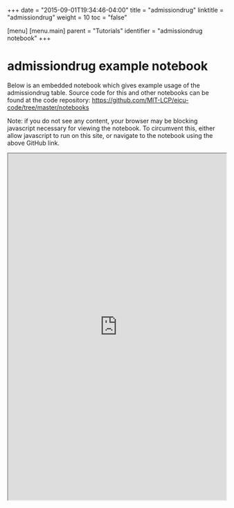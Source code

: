 +++
date = "2015-09-01T19:34:46-04:00"
title = "admissiondrug"
linktitle = "admissiondrug"
weight = 10
toc = "false"

[menu]
  [menu.main]
    parent = "Tutorials"
    identifier = "admissiondrug notebook"
+++

# admissiondrug example notebook

Below is an embedded notebook which gives example usage of the admissiondrug table.
Source code for this and other notebooks can be found at the code repository:
https://github.com/MIT-LCP/eicu-code/tree/master/notebooks

Note: if you do not see any content, your browser may be blocking javascript necessary for viewing the notebook. To circumvent this, either allow javascript to run on this site, or navigate to the notebook using the above GitHub link.

<iframe src="https://nbviewer.jupyter.org/github/MIT-LCP/eicu-code/blob/master/notebooks/admissiondrug.ipynb" width="100%" height="800" scrolling="yes"></iframe>
